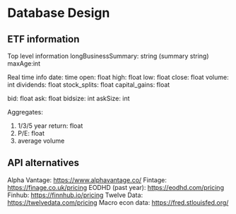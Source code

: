 # Database Design

## ETF information

Top level information
longBusinessSummary: string (summary string)
maxAge:int


Real time info
date: time
open: float
high: float
low: float
close: float
volume: int
dividends: float
stock_splits: float
capital_gains: float

bid: float
ask: float
bidsize: int
askSize: int

Aggregates:
1. 1/3/5 year return: float
2. P/E: float
3. average volume

## API alternatives
Alpha Vantage: https://www.alphavantage.co/
Fintage: https://finage.co.uk/pricing
EODHD (past year): https://eodhd.com/pricing
Finhub: https://finnhub.io/pricing
Twelve Data: https://twelvedata.com/pricing
Macro econ data: https://fred.stlouisfed.org/
